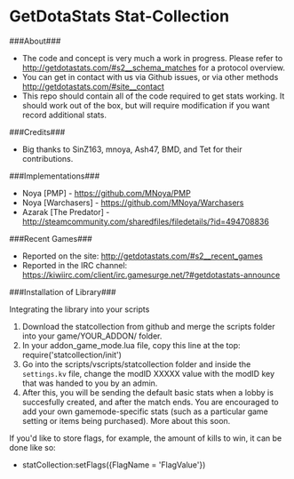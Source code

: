 GetDotaStats Stat-Collection
=====

###About###
 - The code and concept is very much a work in progress. Please refer to http://getdotastats.com/#s2__schema_matches for a protocol overview.
 - You can get in contact with us via Github issues, or via other methods http://getdotastats.com/#site__contact
 - This repo should contain all of the code required to get stats working. It should work out of the box, but will require modification if you want record additional stats.
 
###Credits###
 - Big thanks to SinZ163, mnoya, Ash47, BMD, and Tet for their contributions.

###Implementations###
 - Noya [PMP] - https://github.com/MNoya/PMP
 - Noya [Warchasers] - https://github.com/MNoya/Warchasers
 - Azarak [The Predator] - http://steamcommunity.com/sharedfiles/filedetails/?id=494708836

###Recent Games###
 - Reported on the site: http://getdotastats.com/#s2__recent_games
 - Reported in the IRC channel: https://kiwiirc.com/client/irc.gamesurge.net/?#getdotastats-announce

###Installation of Library###

Integrating the library into your scripts

1. Download the statcollection from github and merge the scripts folder into your game/YOUR_ADDON/ folder.
2. In your addon_game_mode.lua file, copy this line at the top: require('statcollection/init')
3. Go into the scripts/vscripts/statcollection folder and inside the `settings.kv` file, change the modID XXXXX value with the modID key that was handed to you by an admin.
4. After this, you will be sending the default basic stats when a lobby is succesfully created, and after the match ends.
   You are encouraged to add your own gamemode-specific stats (such as a particular game setting or items being purchased). More about this soon.

If you'd like to store flags, for example, the amount of kills to win, it can be done like so:
 - statCollection:setFlags({FlagName = 'FlagValue'})